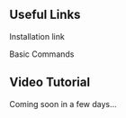 ## Useful Links

Installation link

Basic Commands

## Video Tutorial

Coming soon in a few days...
